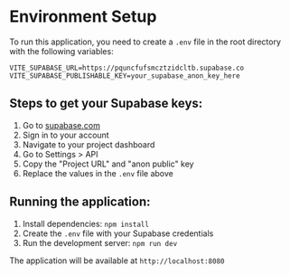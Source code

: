# Environment Setup

To run this application, you need to create a `.env` file in the root directory with the following variables:

```
VITE_SUPABASE_URL=https://pquncfufsmcztzidcltb.supabase.co
VITE_SUPABASE_PUBLISHABLE_KEY=your_supabase_anon_key_here
```

## Steps to get your Supabase keys:

1. Go to [supabase.com](https://supabase.com)
2. Sign in to your account
3. Navigate to your project dashboard
4. Go to Settings > API
5. Copy the "Project URL" and "anon public" key
6. Replace the values in the `.env` file above

## Running the application:

1. Install dependencies: `npm install`
2. Create the `.env` file with your Supabase credentials
3. Run the development server: `npm run dev`

The application will be available at `http://localhost:8080`
